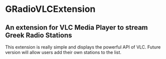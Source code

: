 # GRadioVLCExtension
## An extension for VLC Media Player to stream Greek Radio Stations 

This extension is really simple and displays the powerful API of VLC. Future version will allow users add their own stations to the list. 


